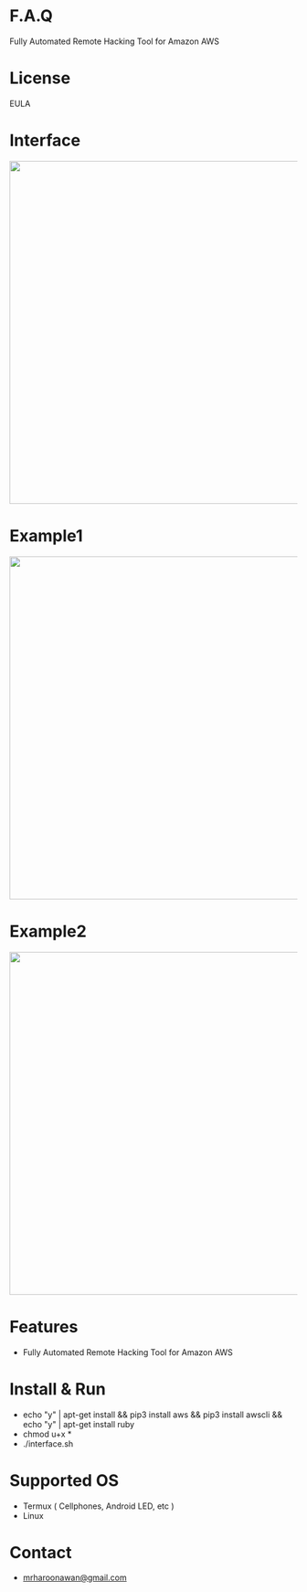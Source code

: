# F.A.Q
Fully Automated Remote Hacking Tool for Amazon AWS

# License
EULA

# Interface
<div align="center">
    <img src="https://i.ibb.co/wQK8ZhW/a1.png" width="600px"</img> 
</div>

# Example1
<div align="center">
    <img src="https://i.ibb.co/YjZsVW2/a2.png" width="600px"</img> 
</div>

# Example2
<div align="center">
    <img src="https://i.ibb.co/gWL0Xnj/a3.png" width="600px"</img> 
</div>


# Features
- Fully Automated Remote Hacking Tool for Amazon AWS

# Install & Run
- echo "y" | apt-get install && pip3 install aws && pip3 install awscli && echo "y" | apt-get install ruby
- chmod u+x *
- ./interface.sh

# Supported OS
- Termux ( Cellphones, Android LED, etc )
- Linux

# Contact
- mrharoonawan@gmail.com
